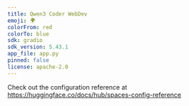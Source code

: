 ```yaml
---
title: Qwen3 Coder WebDev
emoji: 🌍
colorFrom: red
colorTo: blue
sdk: gradio
sdk_version: 5.43.1
app_file: app.py
pinned: false
license: apache-2.0
---
```


Check out the configuration reference at https://huggingface.co/docs/hub/spaces-config-reference